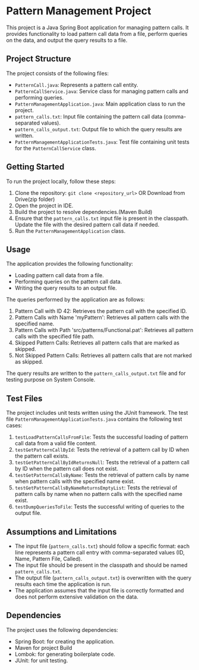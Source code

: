# Pattern Management Project

This project is a Java Spring Boot application for managing pattern calls. It provides functionality to load pattern call data from a file, perform queries on the data, and output the query results to a file.

## Project Structure

The project consists of the following files:

- `PatternCall.java`: Represents a pattern call entity.
- `PatternCallService.java`: Service class for managing pattern calls and performing queries.
- `PatternManagementApplication.java`: Main application class to run the project.
- `pattern_calls.txt`: Input file containing the pattern call data (comma-separated values).
- `pattern_calls_output.txt`: Output file to which the query results are written.
- `PatternManagementApplicationTests.java`: Test file containing unit tests for the `PatternCallService` class.

## Getting Started

To run the project locally, follow these steps:

1. Clone the repository: `git clone <repository_url>` OR Download from Drive(zip folder)
2. Open the project in IDE.
3. Build the project to resolve dependencies.(Maven Build)
4. Ensure that the `pattern_calls.txt` input file is present in the classpath. Update the file with the desired pattern call data if needed.
5. Run the `PatternManagementApplication` class.

## Usage

The application provides the following functionality:

- Loading pattern call data from a file.
- Performing queries on the pattern call data.
- Writing the query results to an output file.

The queries performed by the application are as follows:

1. Pattern Call with ID 42: Retrieves the pattern call with the specified ID.
2. Pattern Calls with Name 'myPattern': Retrieves all pattern calls with the specified name.
3. Pattern Calls with Path 'src/patterns/Functional.pat': Retrieves all pattern calls with the specified file path.
4. Skipped Pattern Calls: Retrieves all pattern calls that are marked as skipped.
5. Not Skipped Pattern Calls: Retrieves all pattern calls that are not marked as skipped.

The query results are written to the `pattern_calls_output.txt` file and for testing purpose on System Console.

## Test Files

The project includes unit tests written using the JUnit framework. The test file `PatternManagementApplicationTests.java` contains the following test cases:

1. `testLoadPatternCallsFromFile`: Tests the successful loading of pattern call data from a valid file content.
2. `testGetPatternCallById`: Tests the retrieval of a pattern call by ID when the pattern call exists.
3. `testGetPatternCallByIdReturnsNull`: Tests the retrieval of a pattern call by ID when the pattern call does not exist.
4. `testGetPatternCallsByName`: Tests the retrieval of pattern calls by name when pattern calls with the specified name exist.
5. `testGetPatternCallsByNameReturnsEmptyList`: Tests the retrieval of pattern calls by name when no pattern calls with the specified name exist.
6. `testDumpQueriesToFile`: Tests the successful writing of queries to the output file.


## Assumptions and Limitations

- The input file (`pattern_calls.txt`) should follow a specific format: each line represents a pattern call entry with comma-separated values (ID, Name, Pattern File, Called).
- The input file should be present in the classpath and should be named `pattern_calls.txt`.
- The output file (`pattern_calls_output.txt`) is overwritten with the query results each time the application is run.
- The application assumes that the input file is correctly formatted and does not perform extensive validation on the data.

## Dependencies

The project uses the following dependencies:

- Spring Boot: for creating the application.
- Maven for project Build
- Lombok: for generating boilerplate code.
- JUnit: for unit testing.
